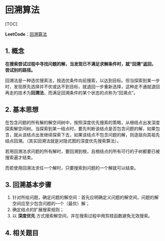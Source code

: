 # 回溯算法

[TOC]

**LeetCode**：[回溯算法](https://leetcode-cn.com/tag/backtracking/)

## 1. 概念

**在搜索尝试过程中寻找问题的解，当发现已不满足求解条件时，就“回溯”返回，尝试别的路径。**

回溯法是一种选优搜索法，按选优条件向前搜索，以达到目标。但当探索到某一步时，发现原先选择并不优或达不到目标，就退回一步重新选择，这种走不通就退回再走的技术为**回溯法**，而满足回溯条件的某个状态的点称为“回溯点”。

## 2. 基本思想

在包含问题的所有解的解空间树中，按照深度优先搜索的策略，从根结点出发深度探索解空间树。当探索到某一结点时，要先判断该结点是否包含问题的解，如果包含，就从该结点出发继续探索下去，如果该结点不包含问题的解，则逐层向其祖先结点回溯。（其实回溯法就是对隐式图的深度优先搜索算法）。

若用回溯法求问题的所有解时，要回溯到根，且根结点的所有可行的子树都要已被搜索遍才结束。

而若使用回溯法求任一个解时，只要搜索到问题的一个解就可以结束。

## 3. 回溯基本步骤

1. 针对所给问题，确定问题的解空间：首先应明确定义问题的解空间，问题的解空间应至少包含问题的一个（最优）解；
2. 确定结点的扩展搜索规则；
3. 以 **深度优先** 方式搜索解空间，并在搜索过程中用剪枝函数避免无效搜索。

## 4. 相关题目


